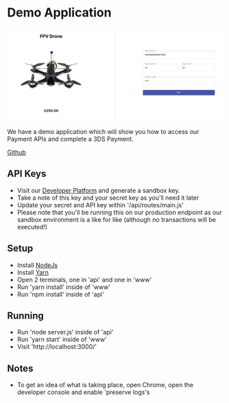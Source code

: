 # Demo Application

![Demo Application Screenshot](https://raw.githubusercontent.com/Fiserv-Developer/payments-api/2.0.0-docs/assets/images/Demo.png)

We have a demo application which will show you how to access our Payment APIs and complete a 3DS Payment.

[Github](https://github.com/Fiserv-Developer/fiserv-payments-demo)

## API Keys

- Visit our [Developer Platform](https://developer.firstdata.eu/user/me/apps) and generate a sandbox key.
- Take a note of this key and your secret key as you'll need it later
- Update your secret and API key within '/api/routes/main.js'
- Please note that you'll be running this on our production endpoint as our sandbox environment is a like for like (although no transactions will be executed!)

## Setup 

- Install [NodeJs](https://nodejs.org/en/)
- Install [Yarn](https://yarnpkg.com/)
- Open 2 terminals, one in 'api' and one in 'www'
- Run 'yarn install' inside of 'www'
- Run 'npm install' inside of 'api'

## Running

- Run 'node server.js' inside of 'api'
- Run 'yarn start' inside of 'www'
- Visit  'http://localhost:3000/'

## Notes

- To get an idea of what is taking place, open Chrome, open the developer console and enable 'preserve logs's